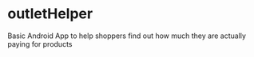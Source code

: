 # outletHelper
Basic Android App to help shoppers find out how much they are actually paying for products


